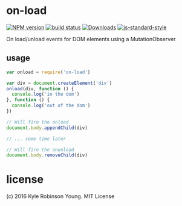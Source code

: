 # on-load

[![NPM version][npm-image]][npm-url]
[![build status][travis-image]][travis-url]
[![Downloads][downloads-image]][downloads-url]
[![js-standard-style][standard-image]][standard-url]

On load/unload events for DOM elements using a MutationObserver

## usage

```js
var onload = require('on-load')

var div = document.createElement('div')
onload(div, function () {
  console.log('in the dom')
}, function () {
  console.log('out of the dom')
})

// Will fire the onload
document.body.appendChild(div)

// ... some time later

// Will fire the onunload
document.body.removeChild(div)
```

# license
(c) 2016 Kyle Robinson Young. MIT License

[npm-image]: https://img.shields.io/npm/v/on-load.svg?style=flat-square
[npm-url]: https://npmjs.org/package/on-load
[travis-image]: https://img.shields.io/travis/shama/on-load/master.svg?style=flat-square
[travis-url]: https://travis-ci.org/shama/on-load
[downloads-image]: http://img.shields.io/npm/dm/vel.svg?style=flat-square
[downloads-url]: https://npmjs.org/package/on-load
[standard-image]: https://img.shields.io/badge/code%20style-standard-brightgreen.svg?style=flat-square
[standard-url]: https://github.com/feross/standard
